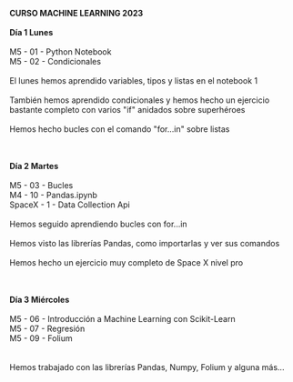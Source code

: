 <strong>CURSO MACHINE LEARNING 2023</strong><br><br>
<strong>Día 1 Lunes</strong><br><br>
M5 - 01 - Python Notebook<br>
M5 - 02 - Condicionales<br><br>
El lunes hemos aprendido variables, tipos y listas en el notebook 1<br><br>
También hemos aprendido condicionales y hemos hecho un ejercicio bastante completo con varios "if" anidados sobre superhéroes<br><br>
Hemos hecho bucles con el comando "for...in" sobre listas<br><br><br>

<strong>Día 2 Martes</strong><br><br>
M5 - 03 - Bucles<br>
M4 - 10 - Pandas.ipynb<br>
SpaceX - 1 - Data Collection Api<br><br>
Hemos seguido aprendiendo bucles con for...in<br><br>
Hemos visto las librerías Pandas, como importarlas y ver sus comandos<br><br>
Hemos hecho un ejercicio muy completo de Space X nivel pro<br><br><br>

<strong>Día 3 Miércoles</strong><br><br>
M5 - 06 - Introducción a Machine Learning con Scikit-Learn<br>
M5 - 07 - Regresión<br>
M5 - 09 - Folium<br><br><br>
Hemos trabajado con las librerías Pandas, Numpy, Folium y alguna más...
